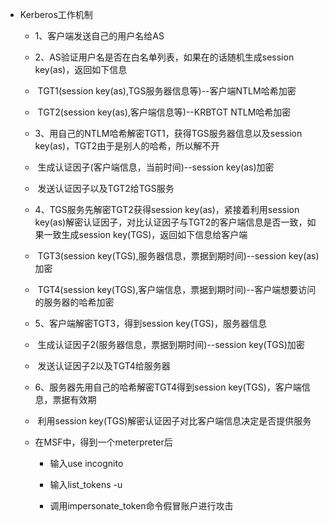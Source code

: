 - Kerberos工作机制

  - 1、客户端发送自己的用户名给AS

  - 2、AS验证用户名是否在白名单列表，如果在的话随机生成session key(as)，返回如下信息

  - ​	TGT1(session key(as),TGS服务器信息等)--客户端NTLM哈希加密

  - ​	TGT2(session key(as),客户端信息等)--KRBTGT NTLM哈希加密

  - 3、用自己的NTLM哈希解密TGT1，获得TGS服务器信息以及session key(as)，TGT2由于是别人的哈希，所以解不开

  - ​	生成认证因子(客户端信息，当前时间)--session key(as)加密

  - ​	发送认证因子以及TGT2给TGS服务

  - 4、TGS服务先解密TGT2获得session key(as)，紧接着利用session key(as)解密认证因子，对比认证因子与TGT2的客户端信息是否一致，如果一致生成session key(TGS)，返回如下信息给客户端

  - ​	TGT3(session key(TGS),服务器信息，票据到期时间)--session key(as)加密

  - ​	TGT4(session key(TGS),客户端信息，票据到期时间)--客户端想要访问的服务器的哈希加密

  - 5、客户端解密TGT3，得到session key(TGS)，服务器信息

  - ​	生成认证因子2(服务器信息，票据到期时间)--session key(TGS)加密

  - ​	发送认证因子2以及TGT4给服务器

  - 6、服务器先用自己的哈希解密TGT4得到session key(TGS)，客户端信息，票据有效期

  - ​	利用session key(TGS)解密认证因子对比客户端信息决定是否提供服务
  
  - 在MSF中，得到一个meterpreter后
  
    - 输入use incognito
  
    - 输入list_tokens -u
  
    - 调用impersonate_token命令假冒账户进行攻击